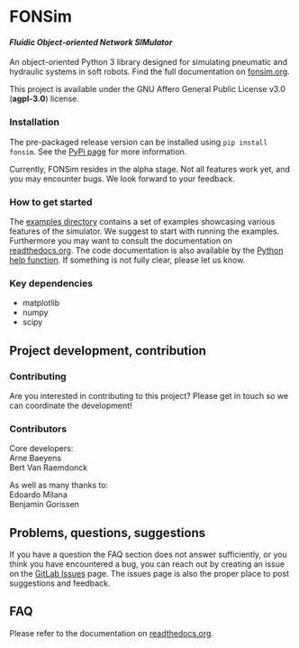 # FONSim
#### _Fluidic Object-oriented Network SIMulator_

An object-oriented Python 3 library designed for simulating pneumatic and hydraulic systems in soft robots.
Find the full documentation on [fonsim.org](https://fonsim.org).

This project is available under the GNU Affero General Public License v3.0 (**agpl-3.0**) license.

### Installation
The pre-packaged release version can be installed using `pip install fonsim`.
See the [PyPi page](https://pypi.org/project/fonsim/) for more information.

Currently, FONSim resides in the alpha stage.
Not all features work yet, and you may encounter bugs.
We look forward to your feedback.


### How to get started
The [examples directory](
  https://gitlab.com/abaeyens/fonsim/-/tree/master/examples)
contains a set of examples showcasing various features of the simulator.
We suggest to start with running the examples.
Furthermore you may want to consult the documentation on
[readthedocs.org](https://fonsim.readthedocs.io/en/feature-doc/introduction.html).
The code documentation is also available by the
[Python help function](https://www.programiz.com/python-programming/docstrings#help).
If something is not fully clear, please let us know.

### Key dependencies
* matplotlib
* numpy
* scipy


## Project development, contribution

### Contributing
Are you interested in contributing to this project?
Please get in touch so we can coordinate the development!

### Contributors
Core developers:  
Arne Baeyens  
Bert Van Raemdonck  

As well as many thanks to:  
Edoardo Milana  
Benjamin Gorissen  


## Problems, questions, suggestions
If you have a question the FAQ section does not answer sufficiently,
or you think you have encountered a bug,
you can reach out by creating an issue on the
[GitLab Issues](https://gitlab.com/abaeyens/fonsim/-/issues) page.
The issues page is also the proper place to post suggestions and feedback.


## FAQ
Please refer to the documentation on 
[readthedocs.org](https://fonsim.readthedocs.io/en/feature-doc/introduction.html).
